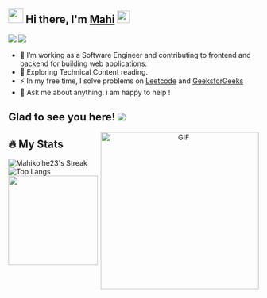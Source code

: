 ## <img src="https://emojipedia-us.s3.amazonaws.com/source/noto-emoji-animations/344/smiling-face-with-sunglasses_1f60e.gif" width="30" height="30" /> Hi there, I'm [Mahi](https://github.com/Mahikolhe23) <a target="_blank" rel="noopener noreferrer nofollow" href="https://camo.githubusercontent.com/e8e7b06ecf583bc040eb60e44eb5b8e0ecc5421320a92929ce21522dbc34c891/68747470733a2f2f6d656469612e67697068792e636f6d2f6d656469612f6876524a434c467a6361737252346961377a2f67697068792e676966" data-target="animated-image.originalLink"><img src="https://camo.githubusercontent.com/e8e7b06ecf583bc040eb60e44eb5b8e0ecc5421320a92929ce21522dbc34c891/68747470733a2f2f6d656469612e67697068792e636f6d2f6d656469612f6876524a434c467a6361737252346961377a2f67697068792e676966" style="width: 25px;" data-canonical-src="https://media.giphy.com/media/hvRJCLFzcasrR4ia7z/giphy.gif" style="max-width: 100%; display: inline-block;" data-target="animated-image.originalImage"></a>
[<img src="https://img.shields.io/badge/LinkedIn-0077B5?style=for-the-badge&logo=linkedin&logoColor=white"/>](https://www.linkedin.com/in/mahendra-kolhe-39b3b2113/)
[<img src="https://img.shields.io/badge/Twitter-1DA1F2?style=for-the-badge&logo=twitter&logoColor=white"/>](https://twitter.com/mahikolhe)
 
- :telescope: I’m working as a Software Engineer and contributing to frontend and backend for building web applications.
- :seedling: Exploring Technical Content reading.
- :zap: In my free time, I solve problems on [Leetcode](https://leetcode.com/Mahikolhe/) and [GeeksforGeeks](https://auth.geeksforgeeks.org/user/mkolhe23/)
- :full_moon_with_face: Ask me about anything, i am happy to help !


## Glad to see you here! ![](https://visitor-badge.laobi.icu/badge?page_id=Mahikolhe23.Mahikolhe23)
<div id="header" align="center">
 <a target="_blank" rel="noopener noreferrer" href="https://github.com/Gapur/Gapur/blob/main/assets/coding.gif?raw=true" data-target="animated-image.originalLink"><img align="right" alt="GIF" src="https://github.com/Gapur/Gapur/raw/main/assets/coding.gif?raw=true" height="318" style="max-width: 100%; display: inline-block;" data-target="animated-image.originalImage"></a>
</div>

## :fire: My Stats 
![Mahikolhe23's Streak](https://github-readme-streak-stats.herokuapp.com/?user=Mahikolhe23&theme=vue-dark&hide_border=true)
![Top Langs](https://github-readme-stats.vercel.app/api/top-langs/?username=Mahikolhe23&theme=tokyonight)
<img height="180em" src="https://github-readme-stats.vercel.app/api?username=Mahikolhe23&show_icons=true&hide_border=true&&count_private=true&include_all_commits=true" />

 <!--START_SECTION:waka-->
<!--END_SECTION:waka-->
